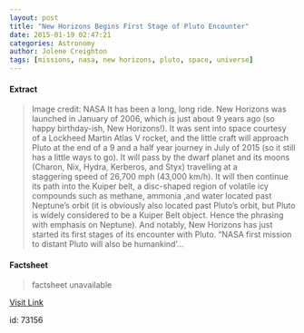 ```yaml
---
layout: post
title: "New Horizons Begins First Stage of Pluto Encounter"
date: 2015-01-19 02:47:21
categories: Astronomy
author: Jolene Creighton
tags: [missions, nasa, new horizons, pluto, space, universe]
---
```



#### Extract
>Image credit: NASA It has been a long, long ride. New Horizons was launched in January of 2006, which is just about 9 years ago (so happy birthday-ish, New Horizons!). It was sent into space courtesy of a Lockheed Martin Atlas V rocket, and the little craft will approach Pluto at the end of a 9 and a half year journey in July of 2015 (so it still has a little ways to go). It will pass by the dwarf planet and its moons (Charon, Nix, Hydra, Kerberos, and Styx) travelling at a staggering speed of 26,700 mph (43,000 km/h). It will then continue its path into the Kuiper belt, a disc-shaped region of volatile icy compounds such as methane, ammonia ,and water located past Neptune’s orbit (it is obviously also located past Pluto&#8217;s orbit, but Pluto is widely considered to be a Kuiper Belt object. Hence the phrasing with emphasis on Neptune). And notably, New Horizons has just started its first stages of its encounter with Pluto. “NASA first mission to distant Pluto will also be humankind’...

#### Factsheet
>factsheet unavailable

[Visit Link](http://www.fromquarkstoquasars.com/new-horizons-begins-first-stage-pluto-encounter/)

id:   73156

